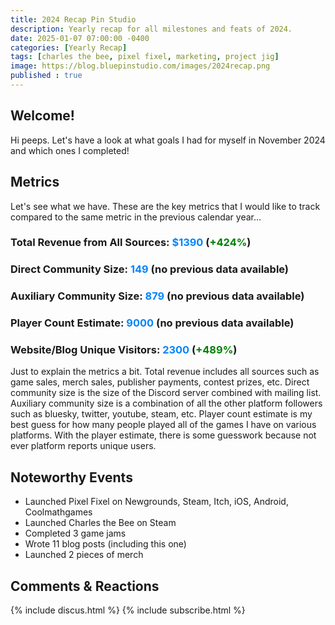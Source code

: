 ```yaml
---
title: 2024 Recap Pin Studio
description: Yearly recap for all milestones and feats of 2024.
date: 2025-01-07 07:00:00 -0400
categories: [Yearly Recap]
tags: [charles the bee, pixel fixel, marketing, project jig]
image: https://blog.bluepinstudio.com/images/2024recap.png
published : true
---
```


## Welcome!
Hi peeps. Let's have a look at what goals I had for myself in November 2024 and which ones I completed!

## Metrics
Let's see what we have. These are the key metrics that I would like to track compared to the same metric in the previous calendar year...

### **Total Revenue from All Sources:** <span style="color:#0084ff">$1390</span> (<span style="color:green">+424%</span>)
### **Direct Community Size:** <span style="color:#0084ff">149</span> (no previous data available)
### **Auxiliary Community Size:** <span style="color:#0084ff">879</span> (no previous data available)
### **Player Count Estimate:** <span style="color:#0084ff">9000</span> (no previous data available)
### **Website/Blog Unique Visitors:** <span style="color:#0084ff">2300</span> (<span style="color:green">+489%</span>)

Just to explain the metrics a bit. Total revenue includes all sources such as game sales, merch sales, publisher payments, contest prizes, etc. Direct community size is the size of the Discord server combined with mailing list. Auxiliary community size is a combination of all the other platform followers such as bluesky, twitter, youtube, steam, etc. Player count estimate is my best guess for how many people played all of the games I have on various platforms. With the player estimate, there is some guesswork because not ever platform reports unique users.


## Noteworthy Events
- Launched Pixel Fixel on Newgrounds, Steam, Itch, iOS, Android, Coolmathgames
- Launched Charles the Bee on Steam
- Completed 3 game jams
- Wrote 11 blog posts (including this one)
- Launched 2 pieces of merch

## Comments & Reactions

{% include discus.html %}
{% include subscribe.html %}